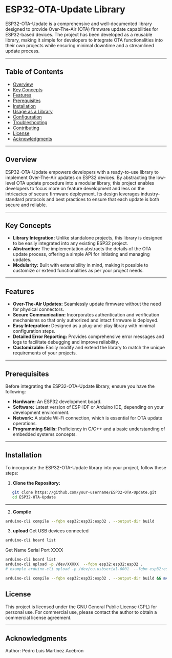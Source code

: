 # ESP32-OTA-Update Library

ESP32-OTA-Update is a comprehensive and well-documented library designed to provide Over-The-Air (OTA) firmware update capabilities for ESP32-based devices. The project has been developed as a reusable library, making it simple for developers to integrate OTA functionalities into their own projects while ensuring minimal downtime and a streamlined update process.

---

## Table of Contents

- [Overview](#overview)
- [Key Concepts](#key-concepts)
- [Features](#features)
- [Prerequisites](#prerequisites)
- [Installation](#installation)
- [Usage as a Library](#usage-as-a-library)
- [Configuration](#configuration)
- [Troubleshooting](#troubleshooting)
- [Contributing](#contributing)
- [License](#license)
- [Acknowledgments](#acknowledgments)

---

## Overview

ESP32-OTA-Update empowers developers with a ready-to-use library to implement Over-The-Air updates on ESP32 devices. By abstracting the low-level OTA update procedure into a modular library, this project enables developers to focus more on feature development and less on the intricacies of secure firmware deployment. Its design leverages industry-standard protocols and best practices to ensure that each update is both secure and reliable.

---

## Key Concepts

- **Library Integration:** Unlike standalone projects, this library is designed to be easily integrated into any existing ESP32 project.
- **Abstraction:** The implementation abstracts the details of the OTA update process, offering a simple API for initiating and managing updates.
- **Modularity:** Built with extensibility in mind, making it possible to customize or extend functionalities as per your project needs.

---

## Features

- **Over-The-Air Updates:** Seamlessly update firmware without the need for physical connectors.
- **Secure Communication:** Incorporates authentication and verification mechanisms so that only authorized and intact firmware is deployed.
- **Easy Integration:** Designed as a plug-and-play library with minimal configuration steps.
- **Detailed Error Reporting:** Provides comprehensive error messages and logs to facilitate debugging and improve reliability.
- **Customizable:** Easily modify and extend the library to match the unique requirements of your projects.

---

## Prerequisites

Before integrating the ESP32-OTA-Update library, ensure you have the following:

- **Hardware:** An ESP32 development board.
- **Software:** Latest version of ESP-IDF or Arduino IDE, depending on your development environment.
- **Network:** A stable Wi-Fi connection, which is essential for OTA update operations.
- **Programming Skills:** Proficiency in C/C++ and a basic understanding of embedded systems concepts.

---

## Installation

To incorporate the ESP32-OTA-Update library into your project, follow these steps:

1. **Clone the Repository:**

```bash
   git clone https://github.com/your-username/ESP32-OTA-Update.git
   cd ESP32-OTA-Update
```

---

2. **Compile**

```bash
arduino-cli compile --fqbn esp32:esp32:esp32 . --output-dir build
```
3. **upload**
Get USB devices connected

```bash
arduino-cli board list
```

Get Name Serial Port XXXX
```bash
arduino-cli board list
arduino-cli upload -p /dev/XXXXX  --fqbn esp32:esp32:esp32 .
# example arduino-cli upload -p /dev/cu.usbserial-0001  --fqbn esp32:esp32:esp32 .

arduino-cli compile --fqbn esp32:esp32:esp32 . --output-dir build && mv build/*.bin build/BLEFirmwareUpdate-V-1.0.0.bin

```

## License

This project is licensed under the GNU General Public License (GPL) for personal use. For commercial use, please contact the author to obtain a commercial license agreement.

---

## Acknowledgments
Author: Pedro Luis Martinez Acebron